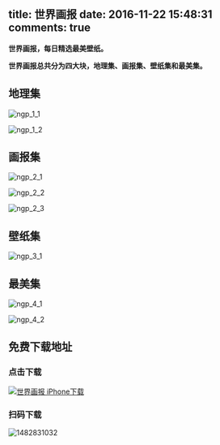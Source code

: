 title: 世界画报
date: 2016-11-22 15:48:31
comments: true
---

**世界画报，每日精选最美壁纸。**

**世界画报总共分为四大块，地理集、画报集、壁纸集和最美集。**

## 地理集


![ngp_1_1](http://7xooko.com1.z0.glb.clouddn.com/2016-12-27-ngp_1_1.png)

![ngp_1_2](http://7xooko.com1.z0.glb.clouddn.com/2016-12-27-ngp_1_2.png)


## 画报集


![ngp_2_1](http://7xooko.com1.z0.glb.clouddn.com/2016-12-27-ngp_2_1.png)

![ngp_2_2](http://7xooko.com1.z0.glb.clouddn.com/2016-12-27-ngp_2_2.png)

![ngp_2_3](http://7xooko.com1.z0.glb.clouddn.com/2016-12-27-ngp_2_3.png)


## 壁纸集


![ngp_3_1](http://7xooko.com1.z0.glb.clouddn.com/2016-12-27-ngp_3_1.png)


## 最美集


![ngp_4_1](http://7xooko.com1.z0.glb.clouddn.com/2016-12-27-ngp_4_1.png)

![ngp_4_2](http://7xooko.com1.z0.glb.clouddn.com/2016-12-27-ngp_4_2.png)


## 免费下载地址


### 点击下载

[![世界画报 iPhone下载](http://7xooko.com1.z0.glb.clouddn.com/2016-11-22-NGP-iPhone-Download.png)](https://itunes.apple.com/us/app/guo-jia-de-li-hua-bao/id1178885979?l=zh&ls=1&mt=8)

### 扫码下载

![1482831032](http://7xooko.com1.z0.glb.clouddn.com/2016-12-27-1482831032.png)







